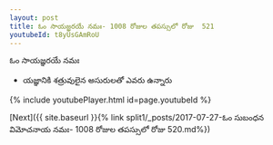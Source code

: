 ```yaml
---
layout: post
title: ఓం సాయజ్ఞరయే నమః- 1008 రోజుల తపస్సులో రోజు  521
youtubeId: t8yUsGAmRoU
---
```

 
 
 ఓం సాయజ్ఞరయే నమః  
 
 -  యజ్ఞానికి శత్రువులైన అసురులతో ఎవరు ఉన్నారు 
 
  
 
  
 
 
 
 
 
 


{% include youtubePlayer.html id=page.youtubeId %}
 
[Next]({{ site.baseurl }}{% link  split1/_posts/2017-07-27-ఓం సుబంధన విమోచనాయ నమః- 1008 రోజుల తపస్సులో రోజు  520.md%})
 
